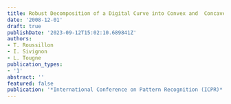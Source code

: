 ```yaml
---
title: Robust Decomposition of a Digital Curve into Convex and  Concave Parts
date: '2008-12-01'
draft: true
publishDate: '2023-09-12T15:02:10.689841Z'
authors:
- T. Roussillon
- I. Sivignon
- L. Tougne
publication_types:
- '1'
abstract: ''
featured: false
publication: '*International Conference on Pattern Recognition (ICPR)*'
---
```


